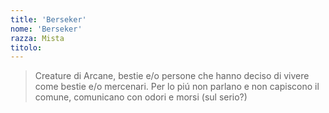 ```yaml
---
title: 'Berseker'
nome: 'Berseker'
razza: Mista
titolo:
---
```


> Creature di Arcane, bestie e/o persone che hanno deciso di vivere come bestie e/o mercenari.
Per lo piú non parlano e non capiscono il comune, comunicano con odori e morsi (sul serio?)

